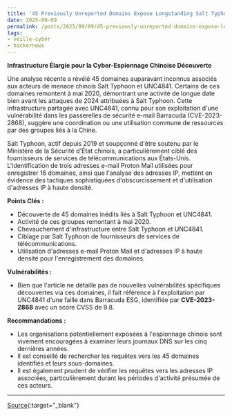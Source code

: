 ```yaml
---
title: '45 Previously Unreported Domains Expose Longstanding Salt Typhoon Cyber Espionage'
date: 2025-09-09
permalink: /posts/2025/09/09/45-previously-unreported-domains-expose-longstanding-salt-typhoon-cyber-espionage/
tags:
- veille-cyber
- hackernews
---
```

**Infrastructure Élargie pour la Cyber-Espionnage Chinoise Découverte**

Une analyse récente a révélé 45 domaines auparavant inconnus associés aux acteurs de menace chinois Salt Typhoon et UNC4841. Certains de ces domaines remontent à mai 2020, démontrant une activité de longue date bien avant les attaques de 2024 attribuées à Salt Typhoon. Cette infrastructure partagée avec UNC4841, connu pour son exploitation d'une vulnérabilité dans les passerelles de sécurité e-mail Barracuda (CVE-2023-2868), suggère une coordination ou une utilisation commune de ressources par des groupes liés à la Chine.

Salt Typhoon, actif depuis 2019 et soupçonné d'être soutenu par le Ministère de la Sécurité d'État chinois, a particulièrement ciblé des fournisseurs de services de télécommunications aux États-Unis. L'identification de trois adresses e-mail Proton Mail utilisées pour enregistrer 16 domaines, ainsi que l'analyse des adresses IP, mettent en évidence des tactiques sophistiquées d'obscurcissement et d'utilisation d'adresses IP à haute densité.

**Points Clés :**

*   Découverte de 45 domaines inédits liés à Salt Typhoon et UNC4841.
*   Activité de ces groupes remontant à mai 2020.
*   Chevauchement d'infrastructure entre Salt Typhoon et UNC4841.
*   Ciblage par Salt Typhoon de fournisseurs de services de télécommunications.
*   Utilisation d'adresses e-mail Proton Mail et d'adresses IP à haute densité pour l'enregistrement des domaines.

**Vulnérabilités :**

*   Bien que l'article ne détaille pas de nouvelles vulnérabilités spécifiques découvertes via ces domaines, il fait référence à l'exploitation par UNC4841 d'une faille dans Barracuda ESG, identifiée par **CVE-2023-2868** avec un score CVSS de 9.8.

**Recommandations :**

*   Les organisations potentiellement exposées à l'espionnage chinois sont vivement encouragées à examiner leurs journaux DNS sur les cinq dernières années.
*   Il est conseillé de rechercher les requêtes vers les 45 domaines identifiés et leurs sous-domaines.
*   Il est également prudent de vérifier les requêtes vers les adresses IP associées, particulièrement durant les périodes d'activité présumée de ces acteurs.

---
[Source](https://thehackernews.com/2025/09/45-previously-unreported-domains-expose.html){:target="_blank"}
